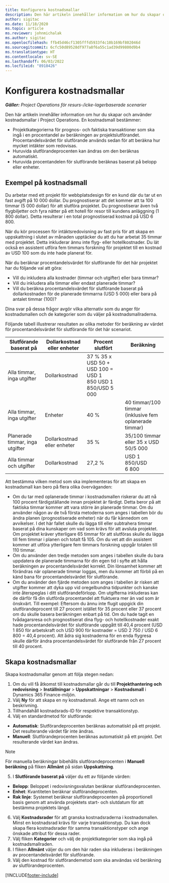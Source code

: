 ```yaml
---
title: Konfigurera kostnadsmallar
description: Den här artikeln innehåller information om hur du skapar och använder kostnadsmallar i Project Operations.
author: sigitac
ms.date: 11/18/2020
ms.topic: article
ms.reviewer: johnmichalak
ms.author: sigitac
ms.openlocfilehash: ffb45d46cf1305fffd5933f4c10b169bf802046d
ms.sourcegitcommit: 6cfc50d89528df977a8f6a55c1ad39d99800d9b4
ms.translationtype: HT
ms.contentlocale: sv-SE
ms.lasthandoff: 06/03/2022
ms.locfileid: "8918426"
---
```

# <a name="set-up-cost-templates"></a>Konfigurera kostnadsmallar

_**Gäller:** Project Operations för resurs-/icke-lagerbaserade scenarier_


Den här artikeln innehåller information om hur du skapar och använder kostnadsmallar i Project Operations. En kostnadsmall bestämmer:

- Projektkategorierna för prognos- och faktiska transaktioner som ska ingå i en procentandel av beräkningen av projektslutförandet. Procentandelsvärdet för slutförande används sedan för att beräkna hur mycket intäkter som redovisas.
- Huruvida slutförandeprocenten kan ändras om den beräknas automatiskt.
- Huruvida procentandelen för slutförande beräknas baserat på belopp eller enheter.

## <a name="cost-template-example"></a>Exempel på kostnadsmall

Du arbetar med ett projekt för webbplatsdesign för en kund där du tar ut en fast avgift på 10 000 dollar. Du prognostiserar att det kommer att ta 100 timmar (5 000 dollar) för att slutföra projektet. Du prognostiserar även två flygbiljetter och fyra nätter på ett hotell för resor till kundens anläggning (1 800 dollar). Detta resulterar i en total prognostiserad kostnad på USD 6 800.

När du kör processen för intäktsredovisning av fast pris för att skapa en uppskattning i slutet av månaden upptäcker du att du har arbetat 35 timmar med projektet. Detta inkluderar ännu inte flyg- eller hotellkostnader. Du lät också en assistent utföra fem timmars forskning för projektet till en kostnad av USD 100 som du inte hade planerat för.

När du beräknar procentandelsvärdet för slutförande för det här projektet har du följande val att göra:

- Vill du inkludera alla kostnader (timmar och utgifter) eller bara timmar?
- Vill du inkludera alla timmar eller endast planerade timmar?
- Vill du beräkna procentandelsvärdet för slutförande baserat på dollarkostnaden för de planerade timmarna (USD 5 000) eller bara på antalet timmar (100)?

Dina svar på dessa frågor avgör vilka alternativ som du anger för kostnadsmallen och de kategorier som du väljer på kostnadsmallraderna.

Följande tabell illustrerar resultaten av olika metoder för beräkning av värdet för procentandelsvärdet för slutförande för det här scenariot.

| Slutförande baserat på | Dollarkostnad eller enheter | Procent slutfört | Beräkning |
| --- | --- | --- | --- |
| Alla timmar, inga utgifter | Dollarkostnad | 37 % 35 x USD 50 + USD 100 = USD 1 850 USD 1 850/USD 5 000 |
| Alla timmar, inga utgifter | Enheter | 40 % | 40 timmar/100 timmar (inklusive fem oplanerade timmar) |
| Planerade timmar, inga utgifter | Dollarkostnad eller enheter | 35 % | 35/100 timmar eller 35 x USD 50/5 000 |
| Alla timmar och utgifter | Dollarkostnad | 27,2 % | USD 1 850/USD 6 800 |

Att bestämma vilken metod som ska implementeras för att skapa en kostnadsmall kan bero på flera olika överväganden:

- Om du tar med oplanerade timmar i kostnadsmallen riskerar du att nå 100 procent färdigställande innan projektet är färdigt. Detta beror på att faktiska timmar kommer att vara större än planerade timmar. Om du använder någon av de två första metoderna som anges i tabellen bör du ändra planen (prognostiserade enheter) när du får kännedom om avvikelser. I det här fallet skulle du lägga till eller subtrahera timmar baserat på dina kunskaper om vad som krävs för att avsluta projektet. Om projektet kräver ytterligare 65 timmar för att slutföras skulle du lägga till fem timmar i planen och totalt få 105. Om du vet att din assistent kommer att utföra ytterligare fem timmars forskning uppgår totalen till 110 timmar.
- Om du använder den tredje metoden som anges i tabellen skulle du bara uppdatera de planerade timmarna för din egen tid i syfte att hålla beräkningen av procentandelsvärdet korrekt. Din lönsamhet kommer att förändras när oplanerade timmar loggas, men du kommer att förbli på en känd bana för procentandelsvärdet för slutförande.
- Om du använder den fjärde metoden som anges i tabellen är risken att utgifter kommer att dyka upp vid oregelbundna tidpunkter och kanske inte återspeglas i ditt slutförandeförlopp. Om utgifterna inkluderas kan de därför få din slutförda procentandel att fluktuera mer än vad som är önskvärt. Till exempel: Eftersom du ännu inte flugit uppgick din slutförandeprocent till 27 procent istället för 35 procent eller 37 procent om du skulle basera beräkningen enbart på tid. Om du hade tagit en tvådagarsresa och prognostiserat dina flyg- och hotellkostnader exakt hade procentandelsvärdet för slutförande uppgått till 40,4 procent (USD 1 850 för arbetskraft och USD 900 för kostnader = USD 2 750 / USD 6 800 = 40,4 procent). Att ådra sig kostnaderna för en enda flygresa skulle därför ändra procentandelsvärdet för slutförande från 27 procent till 40 procent.

## <a name="create-cost-templates"></a>Skapa kostnadsmallar
Skapa kostnadsmallar genom att följa stegen nedan:

1. Om du vill få åtkomst till kostnadsmallar går du till **Projekthantering och redovisning** > **Inställningar** > **Uppskattningar** > **Kostnadsmall** i Dynamics 365 Finance-miljön.
2. Välj **Ny** för att skapa en ny kostnadsmall. Ange ett namn och en beskrivning.
3. Tillhandahåll kostnadsrads-ID för respektive transaktionstyp.
4. Välj en standardmetod för slutförande:

  - **Automatisk**: Slutförandeprocenten beräknas automatiskt på ett projekt. Det resulterande värdet får inte ändras.
  - **Manuell**: Slutförandeprocenten beräknas automatiskt på ett projekt. Det resulterande värdet kan ändras.

  > [!NOTE]
  > För manuella beräkningar bibehålls slutförandeprocenten i **Manuell beräkning** på fliken **Allmänt** på sidan **Uppskattning**.

5. I **Slutförande baserat på** väljer du ett av följande värden:

  - **Belopp**: Beloppet i redovisningsvalutan beräknar slutförandeprocenten.
  - **Enhet**: Kvantiteten beräknar slutförandeprocenten.
  - **Rak linje**: Systemet beräknar slutförandeprocenten på proportionell basis genom att använda projektets start- och slutdatum för att bestämma projektets längd.

6. Välj **Kostnadsrader** för att granska kostnadsraderna i kostnadsmallen. Minst en kostnadsrad krävs för varje transaktionstyp. Du kan dock skapa flera kostnadsrader för samma transaktionstyper och ange önskade attribut för dessa rader.
7. Välj fliken **Kategorier** och välj de projektkategorier som ska ingå på kostnadsmallraden.
8. I fliken **Allmänt** väljer du om den här raden ska inkluderas i beräkningen av procentandelsvärdet för slutförande.
9. Välj den kostnad för slutförandemetod som ska användas vid beräkning av slutförandeprocenten.


[!INCLUDE[footer-include](../includes/footer-banner.md)]